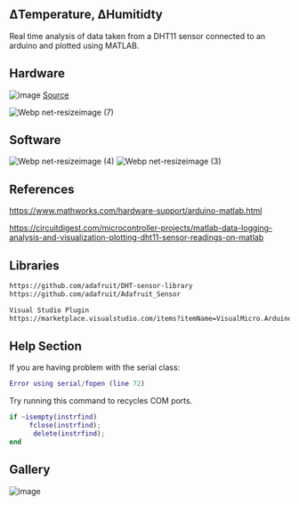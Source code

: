 ## ΔTemperature, ΔHumitidty 
Real time analysis of data taken from a DHT11 sensor connected to an arduino and plotted using MATLAB.

## Hardware 
![image](https://user-images.githubusercontent.com/63273069/110583564-ddd96e80-813b-11eb-859a-d01e4eacb062.png)
[Source](http://techtronicharsh.com/2020/03/21/measure-temperature-and-humidity-using-arduino-and-dht11-dht22/)

![Webp net-resizeimage (7)](https://user-images.githubusercontent.com/63273069/110583968-8091ed00-813c-11eb-9ae6-62666d8391ad.png)





## Software
![Webp net-resizeimage (4)](https://user-images.githubusercontent.com/63273069/110582503-4de6f500-813a-11eb-8f93-d8a5d2b93fe8.png)
![Webp net-resizeimage (3)](https://user-images.githubusercontent.com/63273069/110582505-4f182200-813a-11eb-9c17-4a8f7ab2840f.png)

## References 
https://www.mathworks.com/hardware-support/arduino-matlab.html

https://circuitdigest.com/microcontroller-projects/matlab-data-logging-analysis-and-visualization-plotting-dht11-sensor-readings-on-matlab

## Libraries
```bash
https://github.com/adafruit/DHT-sensor-library
https://github.com/adafruit/Adafruit_Sensor

Visual Studio Plugin 
https://marketplace.visualstudio.com/items?itemName=VisualMicro.ArduinoIDEforVisualStudio
```

## Help Section
If you are having problem with the serial class:
 ```matlab
 Error using serial/fopen (line 72)
 ```
 Try running this command to recycles COM ports.
```matlab
if ~isempty(instrfind)
     fclose(instrfind);
      delete(instrfind);
end
```


## Gallery

![image](https://user-images.githubusercontent.com/63273069/110584231-e1212a00-813c-11eb-8898-20aacc3b22cb.png)


